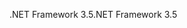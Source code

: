 <span data-ttu-id="13761-101">.NET Framework 3.5</span><span class="sxs-lookup"><span data-stu-id="13761-101">.NET Framework 3.5</span></span>